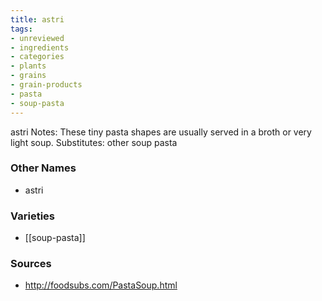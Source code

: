 ```yaml
---
title: astri
tags:
- unreviewed
- ingredients
- categories
- plants
- grains
- grain-products
- pasta
- soup-pasta
---
```

astri Notes: These tiny pasta shapes are usually served in a broth or very light soup. Substitutes: other soup pasta

### Other Names

* astri

### Varieties

* [[soup-pasta]]

### Sources
* http://foodsubs.com/PastaSoup.html
